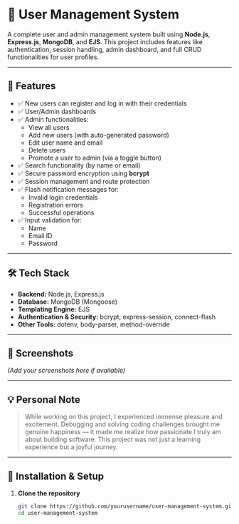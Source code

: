 # 👥 User Management System

A complete user and admin management system built using **Node.js**, **Express.js**, **MongoDB**, and **EJS**. This project includes features like authentication, session handling, admin dashboard, and full CRUD functionalities for user profiles.

---

## 🚀 Features

- ✅ New users can register and log in with their credentials
- ✅ User/Admin dashboards
- ✅ Admin functionalities:
  - View all users
  - Add new users (with auto-generated password)
  - Edit user name and email
  - Delete users
  - Promote a user to admin (via a toggle button)
- ✅ Search functionality (by name or email)
- ✅ Secure password encryption using **bcrypt**
- ✅ Session management and route protection
- ✅ Flash notification messages for:
  - Invalid login credentials
  - Registration errors
  - Successful operations
- ✅ Input validation for:
  - Name
  - Email ID
  - Password

---

## 🛠 Tech Stack

- **Backend:** Node.js, Express.js
- **Database:** MongoDB (Mongoose)
- **Templating Engine:** EJS
- **Authentication & Security:** bcrypt, express-session, connect-flash
- **Other Tools:** dotenv, body-parser, method-override

---

## 📸 Screenshots

*(Add your screenshots here if available)*

---

## 💡 Personal Note

> While working on this project, I experienced immense pleasure and excitement. Debugging and solving coding challenges brought me genuine happiness — it made me realize how passionate I truly am about building software. This project was not just a learning experience but a joyful journey.

---

## 📁 Installation & Setup

1. **Clone the repository**
   ```bash
   git clone https://github.com/yourusername/user-management-system.git
   cd user-management-system
